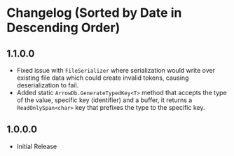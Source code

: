 # Changelog (Sorted by Date in Descending Order)

## 1.1.0.0

* Fixed issue with `FileSerializer` where serialization would write over existing file data which could create invalid tokens, causing deserialization to fail.
* Added static `ArrowDb.GenerateTypedKey<T>` method that accepts the type of the value, specific key (identifier) and a buffer, it returns a `ReadOnlySpan<char>` key that prefixes the type to the specific key.

## 1.0.0.0

* Initial Release
